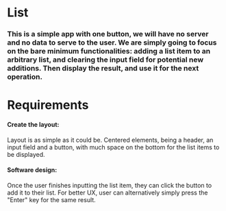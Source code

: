 # List
 ### This is a simple app with one button, we will have no server and no data to serve to the user. We are simply going to focus on the bare minimum functionalities: adding a list item to an arbitrary list, and clearing the input field for potential new additions. Then display the result, and use it for the next operation.

# Requirements
#### Create the layout:

Layout is as simple as it could be. Centered elements, being a header, an input field and a button, with much space on the bottom for the list items to be displayed.

#### Software design:

Once the user finishes inputting the list item, they can click the button to add it to their list. For better UX, user can alternatively simply press the "Enter" key for the same result.
